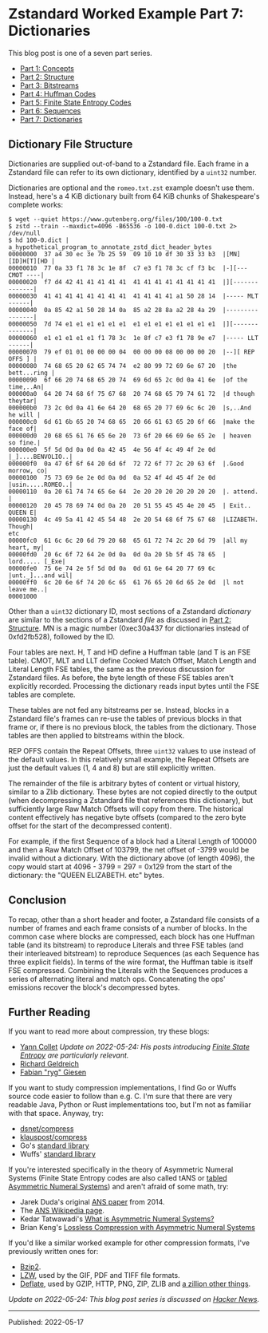 # Zstandard Worked Example Part 7: Dictionaries

This blog post is one of a seven part series.

- [Part 1: Concepts](./zstandard-part-1-concepts.md)
- [Part 2: Structure](./zstandard-part-2-structure.md)
- [Part 3: Bitstreams](./zstandard-part-3-bitstreams.md)
- [Part 4: Huffman Codes](./zstandard-part-4-huffman.md)
- [Part 5: Finite State Entropy Codes](./zstandard-part-5-fse.md)
- [Part 6: Sequences](./zstandard-part-6-sequences.md)
- [Part 7: Dictionaries](./zstandard-part-7-dictionaries.md)


## Dictionary File Structure

Dictionaries are supplied out-of-band to a Zstandard file. Each frame in a
Zstandard file can refer to its own dictionary, identified by a `uint32`
number.

Dictionaries are optional and the `romeo.txt.zst` example doesn't use them.
Instead, here's a 4 KiB dictionary built from 64 KiB chunks of Shakespeare's
complete works:

```
$ wget --quiet https://www.gutenberg.org/files/100/100-0.txt
$ zstd --train --maxdict=4096 -B65536 -o 100-0.dict 100-0.txt 2> /dev/null
$ hd 100-0.dict | a_hypothetical_program_to_annotate_zstd_dict_header_bytes
00000000  37 a4 30 ec 3e 7b 25 59  09 10 10 df 30 33 33 b3  |[MN][ID]H[T][HD |
00000010  77 0a 33 f1 78 3c 1e 8f  c7 e3 f1 78 3c cf f3 bc  |-][--- CMOT ----|
00000020  f7 d4 42 41 41 41 41 41  41 41 41 41 41 41 41 41  |][--------------|
00000030  41 41 41 41 41 41 41 41  41 41 41 41 a1 50 28 14  |----- MLT ------|
00000040  0a 85 42 a1 50 28 14 0a  85 a2 28 8a a2 28 4a 29  |----------------|
00000050  7d 74 e1 e1 e1 e1 e1 e1  e1 e1 e1 e1 e1 e1 e1 e1  |][--------------|
00000060  e1 e1 e1 e1 e1 f1 78 3c  1e 8f c7 e3 f1 78 9e e7  |----- LLT ------|
00000070  79 ef 01 01 00 00 00 04  00 00 00 08 00 00 00 20  |--][ REP OFFS ] |
00000080  74 68 65 20 62 65 74 74  e2 80 99 72 69 6e 67 20  |the bett...ring |
00000090  6f 66 20 74 68 65 20 74  69 6d 65 2c 0d 0a 41 6e  |of the time,..An|
000000a0  64 20 74 68 6f 75 67 68  20 74 68 65 79 74 61 72  |d though theytar|
000000b0  73 2c 0d 0a 41 6e 64 20  68 65 20 77 69 6c 6c 20  |s,..And he will |
000000c0  6d 61 6b 65 20 74 68 65  20 66 61 63 65 20 6f 66  |make the face of|
000000d0  20 68 65 61 76 65 6e 20  73 6f 20 66 69 6e 65 2e  | heaven so fine.|
000000e0  5f 5d 0d 0a 0d 0a 42 45  4e 56 4f 4c 49 4f 2e 0d  |_]....BENVOLIO..|
000000f0  0a 47 6f 6f 64 20 6d 6f  72 72 6f 77 2c 20 63 6f  |.Good morrow, co|
00000100  75 73 69 6e 2e 0d 0a 0d  0a 52 4f 4d 45 4f 2e 0d  |usin.....ROMEO..|
00000110  0a 20 61 74 74 65 6e 64  2e 20 20 20 20 20 20 20  |. attend.       |
00000120  20 45 78 69 74 0d 0a 20  20 51 55 45 45 4e 20 45  | Exit..  QUEEN E|
00000130  4c 49 5a 41 42 45 54 48  2e 20 54 68 6f 75 67 68  |LIZABETH. Though|
etc
00000fc0  61 6c 6c 20 6d 79 20 68  65 61 72 74 2c 20 6d 79  |all my heart, my|
00000fd0  20 6c 6f 72 64 2e 0d 0a  0d 0a 20 5b 5f 45 78 65  | lord..... [_Exe|
00000fe0  75 6e 74 2e 5f 5d 0d 0a  0d 61 6e 64 20 77 69 6c  |unt._]...and wil|
00000ff0  6c 20 6e 6f 74 20 6c 65  61 76 65 20 6d 65 2e 0d  |l not leave me..|
00001000
```

Other than a `uint32` dictionary ID, most sections of a Zstandard *dictionary*
are similar to the sections of a Zstandard *file* as discussed in
[Part 2: Structure](./zstandard-part-2-structure.md). MN is a magic number
(0xec30a437 for dictionaries instead of 0xfd2fb528), followed by the ID.

Four tables are next. H, T and HD define a Huffman table (and T is an FSE
table). CMOT, MLT and LLT define Cooked Match Offset, Match Length and Literal
Length FSE tables, the same as the previous discussion for Zstandard files. As
before, the byte length of these FSE tables aren't explicitly recorded.
Processing the dictionary reads input bytes until the FSE tables are complete.

These tables are not fed any bitstreams per se. Instead, blocks in a Zstandard
file's frames can re-use the tables of previous blocks in that frame or, if
there is no previous block, the tables from the dictionary. Those tables are
then applied to bitstreams within the block.

REP OFFS contain the Repeat Offsets, three `uint32` values to use instead of
the default values. In this relatively small example, the Repeat Offsets are
just the default values (1, 4 and 8) but are still explicitly written.

The remainder of the file is arbitrary bytes of content or virtual history,
similar to a Zlib dictionary. These bytes are not copied directly to the output
(when decompressing a Zstandard file that references this dictionary), but
sufficiently large Raw Match Offsets will copy from there. The historical
content effectively has negative byte offsets (compared to the zero byte offset
for the start of the decompressed content).

For example, if the first Sequence of a block had a Literal Length of 100000
and then a Raw Match Offset of 103799, the net offset of -3799 would be invalid
without a dictionary. With the dictionary above (of length 4096), the copy
would start at 4096 - 3799 = 297 = 0x129 from the start of the dictionary: the
"QUEEN ELIZABETH. etc" bytes.


## Conclusion

To recap, other than a short header and footer, a Zstandard file consists of a
number of frames and each frame consists of a number of blocks. In the common
case where blocks are compressed, each block has one Huffman table (and its
bitstream) to reproduce Literals and three FSE tables (and their interleaved
bitstream) to reproduce Sequences (as each Sequence has three explicit fields).
In terms of the wire format, the Huffman table is itself FSE compressed.
Combining the Literals with the Sequences produces a series of alternating
literal and match ops. Concatenating the ops' emissions recover the block's
decompressed bytes.


## Further Reading

If you want to read more about compression, try these blogs:

- [Yann Collet](http://fastcompression.blogspot.com/) _Update on 2022-05-24:
  His posts introducing [Finite State
  Entropy](http://fastcompression.blogspot.com/2013/12/finite-state-entropy-new-breed-of.html)
  are particularly relevant._
- [Richard Geldreich](http://richg42.blogspot.com/)
- [Fabian "ryg" Giesen](https://fgiesen.wordpress.com/)

If you want to study compression implementations, I find Go or Wuffs source
code easier to follow than e.g. C. I'm sure that there are very readable Java,
Python or Rust implementations too, but I'm not as familiar with that space.
Anyway, try:

- [dsnet/compress](https://github.com/dsnet/compress)
- [klauspost/compress](https://github.com/klauspost/compress)
- Go's [standard library](https://go.dev/src/compress/)
- Wuffs' [standard library](https://github.com/google/wuffs/tree/main/std)

If you're interested specifically in the theory of Asymmetric Numeral Systems
(Finite State Entropy codes are also called tANS or [tabled Asymmetric Numeral
Systems](https://en.wikipedia.org/wiki/Asymmetric_numeral_systems#tANS)) and
aren't afraid of some math, try:

- Jarek Duda's original [ANS paper](https://arxiv.org/abs/1311.2540) from 2014.
- The [ANS Wikipedia
  page](https://en.wikipedia.org/wiki/Asymmetric_numeral_systems).
- Kedar Tatwawadi's [What is Asymmetric Numeral
  Systems?](https://kedartatwawadi.github.io/post--ANS/)
- Brian Keng's [Lossless Compression with Asymmetric Numeral
  Systems](https://bjlkeng.github.io/posts/lossless-compression-with-asymmetric-numeral-systems/)

If you'd like a similar worked example for other compression formats, I've
previously written ones for:

- [Bzip2](https://github.com/google/wuffs/blob/main/std/bzip2/README.md).
- [LZW](https://github.com/google/wuffs/blob/main/std/lzw/README.md), used by
  the GIF, PDF and TIFF file formats.
- [Deflate](https://github.com/google/wuffs/blob/main/std/deflate/README.md),
  used by GZIP, HTTP, PNG, ZIP, ZLIB and [a zillion other
  things](https://en.wikipedia.org/wiki/Zlib#Applications).

_Update on 2022-05-24: This blog post series is discussed on [Hacker
News](https://news.ycombinator.com/item?id=31411714)._


---

Published: 2022-05-17

